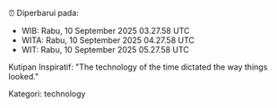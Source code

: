 ⏰ Diperbarui pada:
- WIB: Rabu, 10 September 2025 03.27.58 UTC
- WITA: Rabu, 10 September 2025 04.27.58 UTC
- WIT: Rabu, 10 September 2025 05.27.58 UTC

Kutipan Inspiratif:
"The technology of the time dictated the way things looked."


Kategori: technology

